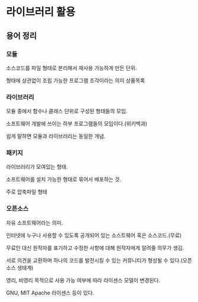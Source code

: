 # 라이브러리 활용

## 용어 정리

### 모듈

소스코드를 파일 형태로 분리해서 재사용 가능하게 만든 단위.

형태에 상관없이 조립 가능한 프로그램 조각이라는 의미 상품목록

### 라이브러리

모듈 중에서 함수나 클래스 단위로 구성된 형태들의 모임.

소프트웨어 개발에 쓰이는 하부 프로그램들의 모임이다.(위키백과)

쉽게 말하면 모듈과 라이브러리는 동일한 개념.


### 패키지

라이브러리가 모여있는 형태.

소프트웨어를 설치 가능한 형태로 묶어서 배포하는 것.

주로 압축파일 형태

### 오픈소스

자유 소프트웨어라는 의미.

인터넷에 누구나 사용할 수 있도록 공개되어 있는 소스트웨어 혹은 소스코드.(무료)

무료인 대신 원작자를 표기하고 수정한 사항에 대해 원작자에게 알려줄 의무가 생김.

서로 의견을 교환하며 하나의 코드를 발전시킬 수 있는 커뮤니티가 형성될 수 있다.(오픈소스 생태계)

영리, 비영리 목적으로 사용 가능 여부에 따라 라이센스 모델이 변경된다.

GNU, MIT Apache 라이센스 등이 있다.




